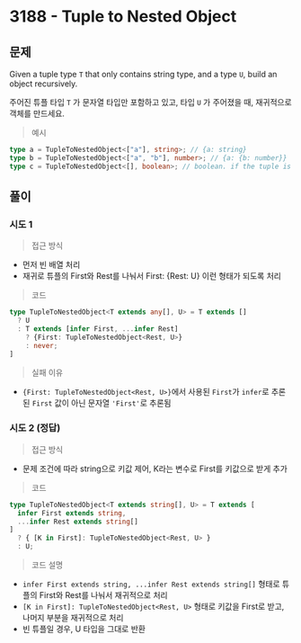 # 3188 - Tuple to Nested Object

## 문제

Given a tuple type `T` that only contains string type, and a type `U`, build an object recursively.

주어진 튜플 타입 `T` 가 문자열 타입만 포함하고 있고, 타입 `U` 가 주어졌을 때, 재귀적으로 객체를 만드세요.

> 예시

```typescript
type a = TupleToNestedObject<["a"], string>; // {a: string}
type b = TupleToNestedObject<["a", "b"], number>; // {a: {b: number}}
type c = TupleToNestedObject<[], boolean>; // boolean. if the tuple is empty, just return the U type
```

## 풀이

### 시도 1

> 접근 방식

- 먼저 빈 배열 처리
- 재귀로 튜플의 First와 Rest를 나눠서 First: {Rest: U} 이런 형태가 되도록 처리

> 코드

```typescript
type TupleToNestedObject<T extends any[], U> = T extends []
  ? U
  : T extends [infer First, ...infer Rest]
    ? {First: TupleToNestedObject<Rest, U>}
    : never;
]
```

> 실패 이유

- `{First: TupleToNestedObject<Rest, U>}`에서 사용된 `First`가 `infer`로 추론된 `First` 값이 아닌 문자열 `'First'`로 추론됨

### 시도 2 (정답)

> 접근 방식

- 문제 조건에 따라 string으로 키값 제어, K라는 변수로 First를 키값으로 받게 추가

> 코드

```typescript
type TupleToNestedObject<T extends string[], U> = T extends [
  infer First extends string,
  ...infer Rest extends string[]
]
  ? { [K in First]: TupleToNestedObject<Rest, U> }
  : U;
```

> 코드 설명

- `infer First extends string, ...infer Rest extends string[]` 형태로 튜플의 First와 Rest를 나눠서 재귀적으로 처리
- `[K in First]: TupleToNestedObject<Rest, U>` 형태로 키값을 First로 받고, 나머지 부분을 재귀적으로 처리
- 빈 튜플일 경우, U 타입을 그대로 반환
